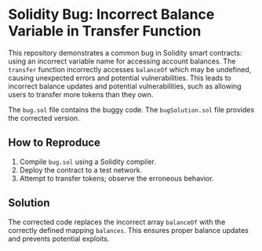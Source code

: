 # Solidity Bug: Incorrect Balance Variable in Transfer Function

This repository demonstrates a common bug in Solidity smart contracts: using an incorrect variable name for accessing account balances.  The `transfer` function incorrectly accesses `balanceOf` which may be undefined, causing unexpected errors and potential vulnerabilities. This leads to incorrect balance updates and potential vulnerabilities, such as allowing users to transfer more tokens than they own.

The `bug.sol` file contains the buggy code. The `bugSolution.sol` file provides the corrected version.

## How to Reproduce

1. Compile `bug.sol` using a Solidity compiler.
2. Deploy the contract to a test network.
3. Attempt to transfer tokens; observe the erroneous behavior.

## Solution

The corrected code replaces the incorrect array `balanceOf`  with the correctly defined mapping `balances`. This ensures proper balance updates and prevents potential exploits.